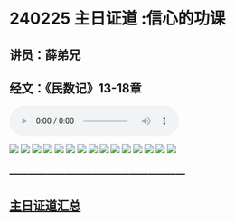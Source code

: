# 240225 主日证道 :信心的功课
## 讲员：薛弟兄
## 经文：《民数记》13-18章

<audio controls src="./240225.mp3"></audio>

![](./01.JPG)
![](./02.JPG)
![](./03.JPG)
![](./04.JPG)
![](./05.JPG)
![](./06.JPG)
![](./07.JPG)
![](./08.JPG)
![](./09.JPG)
![](./10.JPG)
![](./11.JPG)
![](./12.JPG)
![](./13.JPG)
![](./14.JPG)
![](./15.JPG)



### ———————————————————

## [主日证道汇总](https://nccchurch.github.io/Sermons/)


